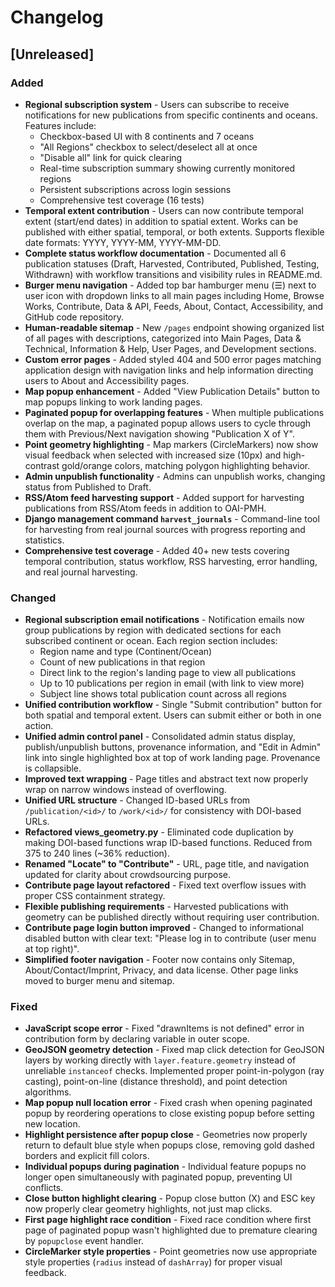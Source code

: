 # Changelog

## [Unreleased]

### Added

- **Regional subscription system** - Users can subscribe to receive notifications for new publications from specific continents and oceans. Features include:
  - Checkbox-based UI with 8 continents and 7 oceans
  - "All Regions" checkbox to select/deselect all at once
  - "Disable all" link for quick clearing
  - Real-time subscription summary showing currently monitored regions
  - Persistent subscriptions across login sessions
  - Comprehensive test coverage (16 tests)
- **Temporal extent contribution** - Users can now contribute temporal extent (start/end dates) in addition to spatial extent. Works can be published with either spatial, temporal, or both extents. Supports flexible date formats: YYYY, YYYY-MM, YYYY-MM-DD.
- **Complete status workflow documentation** - Documented all 6 publication statuses (Draft, Harvested, Contributed, Published, Testing, Withdrawn) with workflow transitions and visibility rules in README.md.
- **Burger menu navigation** - Added top bar hamburger menu (☰) next to user icon with dropdown links to all main pages including Home, Browse Works, Contribute, Data & API, Feeds, About, Contact, Accessibility, and GitHub code repository.
- **Human-readable sitemap** - New `/pages` endpoint showing organized list of all pages with descriptions, categorized into Main Pages, Data & Technical, Information & Help, User Pages, and Development sections.
- **Custom error pages** - Added styled 404 and 500 error pages matching application design with navigation links and help information directing users to About and Accessibility pages.
- **Map popup enhancement** - Added "View Publication Details" button to map popups linking to work landing pages.
- **Paginated popup for overlapping features** - When multiple publications overlap on the map, a paginated popup allows users to cycle through them with Previous/Next navigation showing "Publication X of Y".
- **Point geometry highlighting** - Map markers (CircleMarkers) now show visual feedback when selected with increased size (10px) and high-contrast gold/orange colors, matching polygon highlighting behavior.
- **Admin unpublish functionality** - Admins can unpublish works, changing status from Published to Draft.
- **RSS/Atom feed harvesting support** - Added support for harvesting publications from RSS/Atom feeds in addition to OAI-PMH.
- **Django management command `harvest_journals`** - Command-line tool for harvesting from real journal sources with progress reporting and statistics.
- **Comprehensive test coverage** - Added 40+ new tests covering temporal contribution, status workflow, RSS harvesting, error handling, and real journal harvesting.

### Changed

- **Regional subscription email notifications** - Notification emails now group publications by region with dedicated sections for each subscribed continent or ocean. Each region section includes:
  - Region name and type (Continent/Ocean)
  - Count of new publications in that region
  - Direct link to the region's landing page to view all publications
  - Up to 10 publications per region in email (with link to view more)
  - Subject line shows total publication count across all regions
- **Unified contribution workflow** - Single "Submit contribution" button for both spatial and temporal extent. Users can submit either or both in one action.
- **Unified admin control panel** - Consolidated admin status display, publish/unpublish buttons, provenance information, and "Edit in Admin" link into single highlighted box at top of work landing page. Provenance is collapsible.
- **Improved text wrapping** - Page titles and abstract text now properly wrap on narrow windows instead of overflowing.
- **Unified URL structure** - Changed ID-based URLs from `/publication/<id>/` to `/work/<id>/` for consistency with DOI-based URLs.
- **Refactored views_geometry.py** - Eliminated code duplication by making DOI-based functions wrap ID-based functions. Reduced from 375 to 240 lines (~36% reduction).
- **Renamed "Locate" to "Contribute"** - URL, page title, and navigation updated for clarity about crowdsourcing purpose.
- **Contribute page layout refactored** - Fixed text overflow issues with proper CSS containment strategy.
- **Flexible publishing requirements** - Harvested publications with geometry can be published directly without requiring user contribution.
- **Contribute page login button improved** - Changed to informational disabled button with clear text: "Please log in to contribute (user menu at top right)".
- **Simplified footer navigation** - Footer now contains only Sitemap, About/Contact/Imprint, Privacy, and data license. Other page links moved to burger menu and sitemap.

### Fixed

- **JavaScript scope error** - Fixed "drawnItems is not defined" error in contribution form by declaring variable in outer scope.
- **GeoJSON geometry detection** - Fixed map click detection for GeoJSON layers by working directly with `layer.feature.geometry` instead of unreliable `instanceof` checks. Implemented proper point-in-polygon (ray casting), point-on-line (distance threshold), and point detection algorithms.
- **Map popup null location error** - Fixed crash when opening paginated popup by reordering operations to close existing popup before setting new location.
- **Highlight persistence after popup close** - Geometries now properly return to default blue style when popups close, removing gold dashed borders and explicit fill colors.
- **Individual popups during pagination** - Individual feature popups no longer open simultaneously with paginated popup, preventing UI conflicts.
- **Close button highlight clearing** - Popup close button (X) and ESC key now properly clear geometry highlights, not just map clicks.
- **First page highlight race condition** - Fixed race condition where first page of paginated popup wasn't highlighted due to premature clearing by `popupclose` event handler.
- **CircleMarker style properties** - Point geometries now use appropriate style properties (`radius` instead of `dashArray`) for proper visual feedback.
